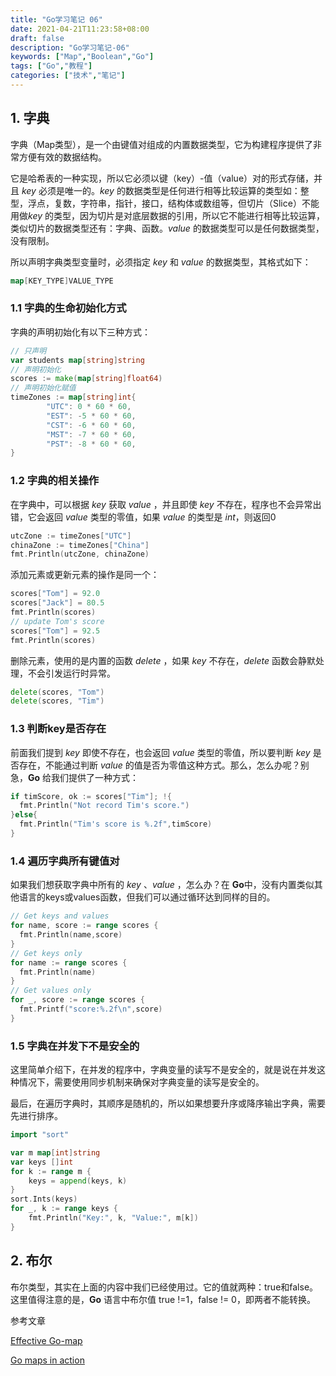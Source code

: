 ```yaml
---
title: "Go学习笔记 06"
date: 2021-04-21T11:23:58+08:00
draft: false
description: "Go学习笔记-06"
keywords: ["Map","Boolean","Go"]
tags: ["Go","教程"]
categories: ["技术","笔记"]
---
```


<!--more-->

## 1. 字典

字典（Map类型），是一个由键值对组成的内置数据类型，它为构建程序提供了非常方便有效的数据结构。

它是哈希表的一种实现，所以它必须以键（key）-值（value）对的形式存储，并且 *key* 必须是唯一的。*key* 的数据类型是任何进行相等比较运算的类型如：整型，浮点，复数，字符串，指针，接口，结构体或数组等，但切片（Slice）不能用做*key* 的类型，因为切片是对底层数据的引用，所以它不能进行相等比较运算，类似切片的数据类型还有：字典、函数。*value* 的数据类型可以是任何数据类型，没有限制。

所以声明字典类型变量时，必须指定 *key* 和 *value* 的数据类型，其格式如下：

```go
map[KEY_TYPE]VALUE_TYPE
```

### 1.1 字典的生命初始化方式

字典的声明初始化有以下三种方式：

```go
// 只声明
var students map[string]string
// 声明初始化
scores := make(map[string]float64)
// 声明初始化赋值
timeZones := map[string]int{
		"UTC": 0 * 60 * 60,
		"EST": -5 * 60 * 60,
		"CST": -6 * 60 * 60,
		"MST": -7 * 60 * 60,
		"PST": -8 * 60 * 60,
}
```

### 1.2 字典的相关操作

在字典中，可以根据 *key* 获取 *value* ，并且即使 *key* 不存在，程序也不会异常出错，它会返回 *value* 类型的零值，如果 *value* 的类型是 *int*，则返回0

```go
utcZone := timeZones["UTC"]
chinaZone := timeZones["China"]
fmt.Println(utcZone, chinaZone)
```

添加元素或更新元素的操作是同一个：

```go
scores["Tom"] = 92.0
scores["Jack"] = 80.5
fmt.Println(scores)
// update Tom's score
scores["Tom"] = 92.5
fmt.Println(scores)
```

删除元素，使用的是内置的函数 *delete* ，如果 *key* 不存在，*delete* 函数会静默处理，不会引发运行时异常。

```go
delete(scores, "Tom")
delete(scores, "Tim")
```

### 1.3 判断key是否存在

前面我们提到 *key* 即使不存在，也会返回 *value* 类型的零值，所以要判断 *key* 是否存在，不能通过判断 *value* 的值是否为零值这种方式。那么，怎么办呢？别急，**Go** 给我们提供了一种方式：

```go
if timScore, ok := scores["Tim"]; !{
  fmt.Println("Not record Tim's score.")
}else{
  fmt.Println("Tim's score is %.2f",timScore)
}
```

### 1.4 遍历字典所有键值对

如果我们想获取字典中所有的 *key* 、*value* ，怎么办？在 **Go**中，没有内置类似其他语言的keys或values函数，但我们可以通过循环达到同样的目的。

```go
// Get keys and values
for name, score := range scores {
  fmt.Println(name,score)
}
// Get keys only
for name := range scores {
  fmt.Println(name)
}
// Get values only
for _, score := range scores {
  fmt.Printf("score:%.2f\n",score)
}
```

### 1.5 字典在并发下不是安全的

这里简单介绍下，在并发的程序中，字典变量的读写不是安全的，就是说在并发这种情况下，需要使用同步机制来确保对字典变量的读写是安全的。

最后，在遍历字典时，其顺序是随机的，所以如果想要升序或降序输出字典，需要先进行排序。

```go
import "sort"

var m map[int]string
var keys []int
for k := range m {
    keys = append(keys, k)
}
sort.Ints(keys)
for _, k := range keys {
    fmt.Println("Key:", k, "Value:", m[k])
}
```

## 2. 布尔

布尔类型，其实在上面的内容中我们已经使用过。它的值就两种：true和false。这里值得注意的是，**Go** 语言中布尔值 true !=1，false != 0，即两者不能转换。

参考文章

[Effective Go-map](https://golang.org/doc/effective_go#maps)

[Go maps in action](https://blog.golang.org/maps)

